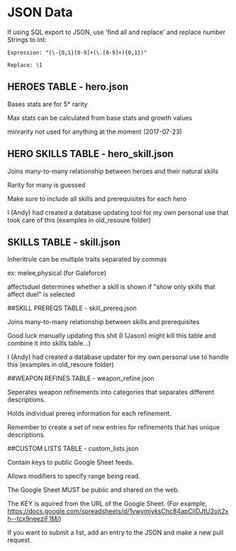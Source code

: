 # JSON Data

If using SQL export to JSON, use 'find all and replace' and replace number Strings to Int: 

	Expression: "(\-{0,1}[0-9]+(\.[0-9]+){0,1})"
	
	Replace: \1

## HEROES TABLE - hero.json

Bases stats are for 5* rarity

Max stats can be calculated from base stats and growth values

minrarity not used for anything at the moment (2017-07-23)

## HERO SKILLS TABLE - hero_skill.json

Joins many-to-many relationship between heroes and their natural skills

Rarity for many is guessed

Make sure to include all skills and prerequisites for each hero

I (Andy) had created a database updating tool for my own personal use that took care of this (examples in old_resoure folder)

## SKILLS TABLE - skill.json

Inheritrule can be multiple traits separated by commas

ex: melee,physical (for Galeforce)

affectsduel determines whether a skill is shown if "show only skills that affect duel" is selected

##SKILL PREREQS TABLE - skill_prereq.json

Joins many-to-many relationship between skills and prerequisites

Good luck manually updating this shit (I (Jason) might kill this table and combine it into skills table...)

I (Andy) had created a database updater for my own personal use to handle this (examples in old_resoure folder)

##WEAPON REFINES TABLE - weapon_refine.json

Seperates weapon refinements into categories that separates different descriptions.

Holds individual prereq information for each refinement.

Remember to create a set of new entries for refinements that has unique descriptions.

##CUSTOM LISTS TABLE - custom_lists.json

Contain keys to public Google Sheet feeds.

Allows modifiers to specify range being read.

The Google Sheet MUST be public and shared on the web.

The KEY is aquired from the URL of the Google Sheet. (For example, https://docs.google.com/spreadsheets/d/1vwymjyksChc84apCilDJtU2oit2xh--tcx9neeziF1M/)

If you want to submit a list, add an entry to the JSON and make a new pull request.